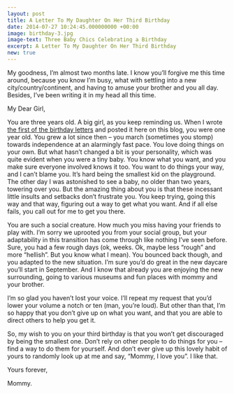 ```yaml
---
layout: post
title: A Letter To My Daughter On Her Third Birthday
date: 2014-07-27 10:24:45.000000000 +00:00
image: birthday-3.jpg
image-text: Three Baby Chics Celebrating a Birthday
excerpt: A Letter To My Daughter On Her Third Birthday
new: true
---
```


My goodness, I’m almost two months late. I know you’ll forgive me this time around, because you know I’m busy, what with settling into a new city/country/continent, and having to amuse your brother and you all day. Besides, I’ve been writing it in my head all this time.

My Dear Girl,

You are three years old. A big girl, as you keep reminding us. When I wrote [the first of the birthday letters](https://galpod.com/2a-letter-to-my-daughter-on-her-first-birthday) and posted it here on this blog, you were one year old. You grew a lot since then – you march (sometimes you stomp) towards independence at an alarmingly fast pace. You love doing things on your own. But what hasn’t changed a bit is your personality, which was quite evident when you were a tiny baby. You know what you want, and you make sure everyone involved knows it too. You want to do things your way, and I can’t blame you. It’s hard being the smallest kid on the playground. The other day I was astonished to see a baby, no older than two years, towering over you. But the amazing thing about you is that these incessant little insults and setbacks don’t frustrate you. You keep trying, going this way and that way, figuring out a way to get what you want. And if all else fails, you call out for me to get you there.

You are such a social creature. How much you miss having your friends to play with. I’m sorry we uprooted you from your social group, but your adaptability in this transition has come through like nothing I’ve seen before. Sure, you had a few rough days (ok, weeks. Ok, maybe less “rough” and more “hellish”. But you know what I mean). You bounced back though, and you adapted to the new situation. I’m sure you’d do great in the new daycare you’ll start in September. And I know that already you are enjoying the new surrounding, going to various museums and fun places with mommy and your brother.

I’m so glad you haven’t lost your voice. I’ll repeat my request that you’d lower your volume a notch or ten (man, you’re loud). But other than that, I’m so happy that you don’t give up on what you want, and that you are able to direct others to help you get it.

So, my wish to you on your third birthday is that you won’t get discouraged by being the smallest one. Don’t rely on other people to do things for you – find a way to do them for yourself. And don’t ever give up this lovely habit of yours to randomly look up at me and say, “Mommy, I love you”. I like that.

Yours forever,

Mommy.
